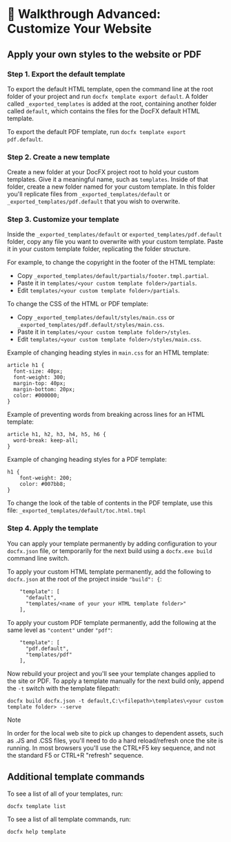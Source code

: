 🔧 Walkthrough Advanced: Customize Your Website
===================================

## Apply your own styles to the website or PDF

### Step 1. Export the default template

To export the default HTML template, open the command line at the root folder of your project and run `docfx template export default`. A folder called `_exported_templates` is added at the root, containing another folder called `default`, which contains the files for the DocFX default HTML template.

To export the default PDF template, run `docfx template export pdf.default`.

### Step 2. Create a new template

Create a new folder at your DocFX project root to hold your custom templates. Give it a meaningful name, such as `templates`. Inside of that folder, create a new folder named for your custom template. In this folder you'll replicate files from `_exported_templates/default` or `_exported_templates/pdf.default` that you wish to overwrite.

### Step 3. Customize your template

Inside the `_exported_templates/default` or `exported_templates/pdf.default` folder, copy any file you want to overwrite with your custom template. Paste it in your custom template folder, replicating the folder structure.

For example, to change the copyright in the footer of the HTML template:

- Copy `_exported_templates/default/partials/footer.tmpl.partial`.
- Paste it in `templates/<your custom template folder>/partials`.
- Edit `templates/<your custom template folder>/partials`.

To change the CSS of the HTML or PDF template:

- Copy `_exported_templates/default/styles/main.css` or `_exported_templates/pdf.default/styles/main.css`.
- Paste it in `templates/<your custom template folder>/styles`.
- Edit `templates/<your custom template folder>/styles/main.css`.

Example of changing heading styles in `main.css` for an HTML template:

```
article h1 {
  font-size: 40px;
  font-weight: 300;
  margin-top: 40px;
  margin-bottom: 20px;
  color: #000000;
}
```

Example of preventing words from breaking across lines for an HTML template:

```
article h1, h2, h3, h4, h5, h6 {
  word-break: keep-all;
}
```

Example of changing heading styles for a PDF template:

```
h1 {
    font-weight: 200;
    color: #007bb8;
}
```

To change the look of the table of contents in the PDF template, use this file: `_exported_templates/default/toc.html.tmpl`

### Step 4. Apply the template

You can apply your template permanently by adding configuration to your `docfx.json` file, or temporarily for the next build using a `docfx.exe build` command line switch.

To apply your custom HTML template permanently, add the following to `docfx.json` at the root of the project inside `"build": {`:

```
    "template": [
      "default",
      "templates/<name of your your HTML template folder>"
    ],
```
    
To apply your custom PDF template permanently, add the following at the same level as `"content"` under `"pdf"`: 

```
    "template": [
      "pdf.default",
      "templates/pdf"
    ],
```

Now rebuild your project and you'll see your template changes applied to the site or PDF. To apply a template manually for the next build only, append the `-t` switch with the template filepath:

```docfx build docfx.json -t default,C:\<filepath>\templates\<your custom template folder> --serve```

> [!NOTE]
> In order for the local web site to pick up changes to dependent assets, such as .JS and .CSS files, you'll need to do a hard reload/refresh once the site is running. In most browsers you'll use the CTRL+F5 key sequence, and not the standard F5 or CTRL+R "refresh" sequence.

## Additional template commands

To see a list of all of your templates, run:

```docfx template list```

To see a list of all template commands, run:

```docfx help template```
